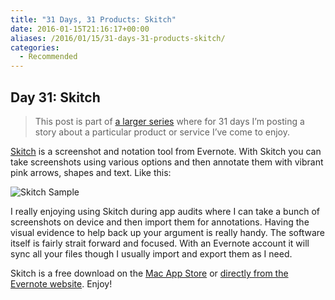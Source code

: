 ```yaml
---
title: "31 Days, 31 Products: Skitch"
date: 2016-01-15T21:16:17+00:00
aliases: /2016/01/15/31-days-31-products-skitch/
categories:
  - Recommended
---
```


## Day 31: Skitch

> This post is part of [a larger series][1] where for 31 days I&#8217;m posting a story about a particular product or service I&#8217;ve come to enjoy.

[Skitch][2] is a screenshot and notation tool from Evernote. With Skitch you can take screenshots using various options and then annotate them with vibrant pink arrows, shapes and text. Like this:

![Skitch Sample][3]

I really enjoying using Skitch during app audits where I can take a bunch of screenshots on device and then import them for annotations. Having the visual evidence to help back up your argument is really handy. The software itself is fairly strait forward and focused. With an Evernote account it will sync all your files though I usually import and export them as I need.

Skitch is a free download on the [Mac App Store][4] or [directly from the Evernote website][5]. Enjoy!

[1]: http://mikezornek.com/2015/11/24/31-days-31-products-launch-post/
[2]: https://evernote.com/skitch/
[3]: http://mikezornek.com/media/images/31products/skitch-demo.png "Title"
[4]: https://itunes.apple.com/us/app/skitch-snap.-mark-up.-share./id425955336?mt=12
[5]: https://evernote.com/download/get.php?file=SkitchMac
